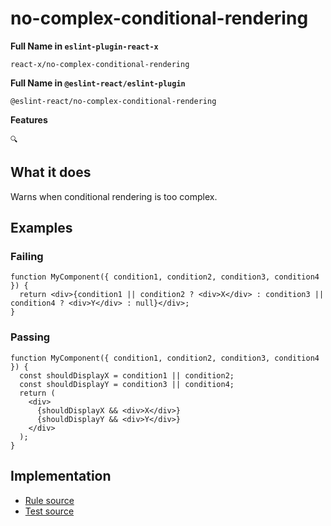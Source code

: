 # no-complex-conditional-rendering

**Full Name in `eslint-plugin-react-x`**

```plain copy
react-x/no-complex-conditional-rendering
```

**Full Name in `@eslint-react/eslint-plugin`**

```plain copy
@eslint-react/no-complex-conditional-rendering
```

**Features**

`🔍`

## What it does

Warns when conditional rendering is too complex.

## Examples

### Failing

```tsx
function MyComponent({ condition1, condition2, condition3, condition4 }) {
  return <div>{condition1 || condition2 ? <div>X</div> : condition3 || condition4 ? <div>Y</div> : null}</div>;
}
```

### Passing

```tsx
function MyComponent({ condition1, condition2, condition3, condition4 }) {
  const shouldDisplayX = condition1 || condition2;
  const shouldDisplayY = condition3 || condition4;
  return (
    <div>
      {shouldDisplayX && <div>X</div>}
      {shouldDisplayY && <div>Y</div>}
    </div>
  );
}
```

## Implementation

- [Rule source](https://github.com/Rel1cx/eslint-react/tree/main/packages/plugins/eslint-plugin-react-x/src/rules/no-complex-conditional-rendering.ts)
- [Test source](https://github.com/Rel1cx/eslint-react/tree/main/packages/plugins/eslint-plugin-react-x/src/rules/no-complex-conditional-rendering.spec.ts)
